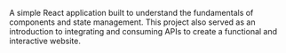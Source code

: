 A simple React application built to understand the fundamentals of components and state management.
This project also served as an introduction to integrating and consuming APIs to create a functional and interactive website.

